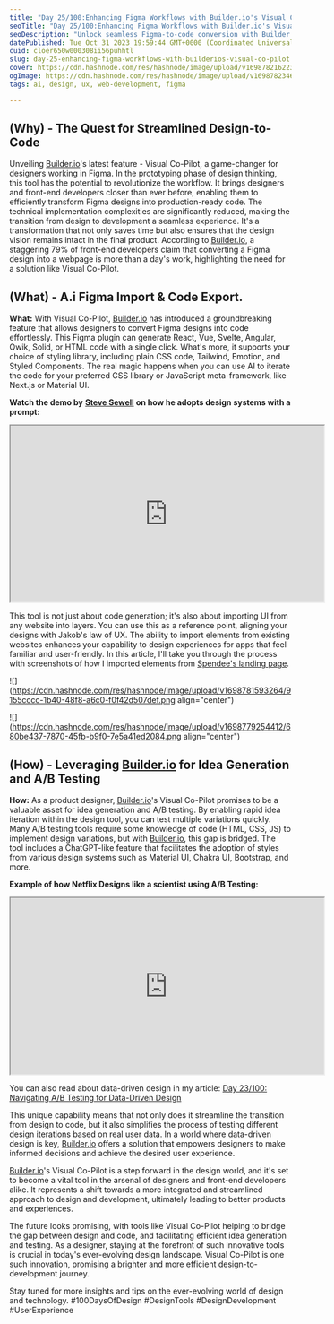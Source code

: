 ```yaml
---
title: "Day 25/100:Enhancing Figma Workflows with Builder.io's Visual Co-Pilot"
seoTitle: "Day 25/100:Enhancing Figma Workflows with Builder.io's Visual Co-Pilot"
seoDescription: "Unlock seamless Figma-to-code conversion with Builder.io's Visual Co-Pilot for streamlined prototyping and frontend development"
datePublished: Tue Oct 31 2023 19:59:44 GMT+0000 (Coordinated Universal Time)
cuid: cloer650w000308ii56puhhtl
slug: day-25-enhancing-figma-workflows-with-builderios-visual-co-pilot
cover: https://cdn.hashnode.com/res/hashnode/image/upload/v1698782162239/e404c1c3-fdca-4874-9c65-3ae3cdee200b.png
ogImage: https://cdn.hashnode.com/res/hashnode/image/upload/v1698782346643/d6953c67-478f-4cc1-9acb-ddf3e08e9e36.png
tags: ai, design, ux, web-development, figma

---
```


## **(Why) - The Quest for Streamlined Design-to-Code**

Unveiling [Builder.io](https://www.spendee.com/)'s latest feature - Visual Co-Pilot, a game-changer for designers working in Figma. In the prototyping phase of design thinking, this tool has the potential to revolutionize the workflow. It brings designers and front-end developers closer than ever before, enabling them to efficiently transform Figma designs into production-ready code. The technical implementation complexities are significantly reduced, making the transition from design to development a seamless experience. It's a transformation that not only saves time but also ensures that the design vision remains intact in the final product. According to [Builder.io](https://www.spendee.com/), a staggering 79% of front-end developers claim that converting a Figma design into a webpage is more than a day's work, highlighting the need for a solution like Visual Co-Pilot.

## **(What) - A.i Figma Import & Code Export.**

**What:** With Visual Co-Pilot, [Builder.io](https://www.spendee.com/) has introduced a groundbreaking feature that allows designers to convert Figma designs into code effortlessly. This Figma plugin can generate React, Vue, Svelte, Angular, Qwik, Solid, or HTML code with a single click. What's more, it supports your choice of styling library, including plain CSS code, Tailwind, Emotion, and Styled Components. The real magic happens when you can use AI to iterate the code for your preferred CSS library or JavaScript meta-framework, like Next.js or Material UI.

**Watch the demo by** [**Steve Sewell**](https://www.linkedin.com/in/ssewell/) **on how he adopts design systems with a prompt:**

<iframe width="560" height="315" src="https://www.youtube.com/embed/nxaRKSQMMco?si=HI_IB9o8UWc6Lz93&amp;start=78"></iframe>

This tool is not just about code generation; it's also about importing UI from any website into layers. You can use this as a reference point, aligning your designs with Jakob's law of UX. The ability to import elements from existing websites enhances your capability to design experiences for apps that feel familiar and user-friendly. In this article, I'll take you through the process with screenshots of how I imported elements from [Spendee's landing page](https://www.spendee.com/).

![](https://cdn.hashnode.com/res/hashnode/image/upload/v1698781593264/9155cccc-1b40-48f8-a6c0-f0f42d507def.png align="center")

![](https://cdn.hashnode.com/res/hashnode/image/upload/v1698779254412/680be437-7870-45fb-b9f0-7e5a41ed2084.png align="center")

## **(How) - Leveraging** [**Builder.io**](https://www.spendee.com/) **for Idea Generation and A/B Testing**

**How:** As a product designer, [Builder.io](https://www.spendee.com/)'s Visual Co-Pilot promises to be a valuable asset for idea generation and A/B testing. By enabling rapid idea iteration within the design tool, you can test multiple variations quickly. Many A/B testing tools require some knowledge of code (HTML, CSS, JS) to implement design variations, but with [Builder.io](https://www.spendee.com/), this gap is bridged. The tool includes a ChatGPT-like feature that facilitates the adoption of styles from various design systems such as Material UI, Chakra UI, Bootstrap, and more.

**Example of how Netflix Designs like a scientist using A/B Testing:**

<iframe width="560" height="315" src="https://www.youtube.com/embed/XRd6Ddn4ZSY?si=HsktUueIIjQ_zeyN&start=461"></iframe>

You can also read about data-driven design in my article: [Day 23/100: Navigating A/B Testing for Data-Driven Design](https://blog.karanbalaji.com/day-23-navigating-ab-testing-for-data-driven-design)

This unique capability means that not only does it streamline the transition from design to code, but it also simplifies the process of testing different design iterations based on real user data. In a world where data-driven design is key, [Builder.io](https://www.spendee.com/) offers a solution that empowers designers to make informed decisions and achieve the desired user experience.

[Builder.io](https://www.spendee.com/)'s Visual Co-Pilot is a step forward in the design world, and it's set to become a vital tool in the arsenal of designers and front-end developers alike. It represents a shift towards a more integrated and streamlined approach to design and development, ultimately leading to better products and experiences.

The future looks promising, with tools like Visual Co-Pilot helping to bridge the gap between design and code, and facilitating efficient idea generation and testing. As a designer, staying at the forefront of such innovative tools is crucial in today's ever-evolving design landscape. Visual Co-Pilot is one such innovation, promising a brighter and more efficient design-to-development journey.

Stay tuned for more insights and tips on the ever-evolving world of design and technology. #100DaysOfDesign #DesignTools #DesignDevelopment #UserExperience